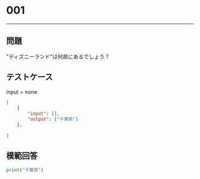 # 001


---
## 問題

"ディズニーランド"は何県にあるでしょう？

## テストケース
input = none
```json
[
	{
		"input": [],
		"output": ["千葉県"]
  	},
	
]
```

## 模範回答
```python
print("千葉県")
```
